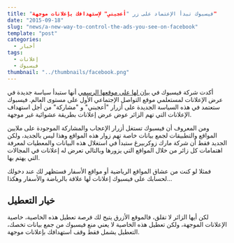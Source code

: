 ```yaml
---
title: "فيسبوك تبدأ الإعتماد على زر "أعجبني" لإستهدافك بإعلانات موجهة"
date: "2015-09-18"
slug: "news/a-new-way-to-control-the-ads-you-see-on-facebook"
template: "post"
categories: 
  - أخبار
tags: 
  - إعلانات
  - فيسبوك
thumbnail: "../thumbnails/facebook.png"
---
```


أكدت شركة فيسبوك في [بيان لها على موقعها الرسمي](https://www.facebook.com/notes/facebook-and-privacy/a-new-way-to-control-the-ads-you-see-on-facebook/926372204079329) أنها ستبدأ سياسة جديدة في عرض الإعلانات لمستعلمي موقع التواصل الإجتماعي الأول على مستوى العالم. فيسبوك ستعتمد في هذه السياسة الجديدة على أزرار "أعجبني" و "مشاركة" من أجل استهداف الإعلانات التي تهم الزائر عوض عرض إعلانات بطريقة عشوائية غير موجهة.

ومن المعروف أن فيسبوك تستغل أزرار الإعجاب والمشاركة الموجودة على ملايين المواقع والتطبيقات لجمع بيانات خاصة تهم زوار هذه المواقع وهذا ليس بالجديد، ولكن الجديد فقط أن شركة مارك زوكربيرغ ستبدأ في استغلال هذه البيانات والمعطيات لمعرفة اهتمامات كل زائر من خلال المواقع التي يزورها وبالتالي تعرض له إعلانات في المجالات التي يهتم بها.

فمثلا لو كنت من عشاق المواقع الرياضية أو مواقع الأسفار فستظهر لك عند دخولك لحسابك على فيسبوك إعلانات لها علاقة بالرياضة والأسفار وهكذا...

## خيار التعطيل

لكن أيها الزائر لا تقلق، فالموقع الأزرق يتيح لك فرصة تعطيل هذه الخاصية، خاصية الإعلانات الموجهة، ولكن تعطيل هذه الخاصية لا يعني منع فيسبوك من جمع بيانات تخصك، التعطيل يشمل فقط وقف استهدافك بإعلانات موجهة.
